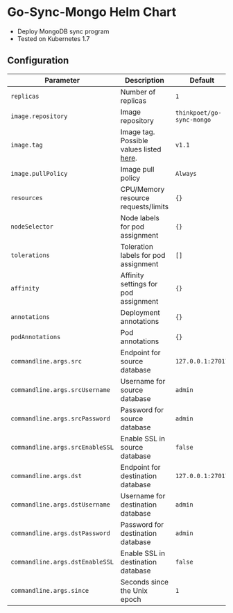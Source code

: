 # Go-Sync-Mongo Helm Chart
* Deploy MongoDB sync program
* Tested on Kubernetes 1.7
## Configuration

| Parameter                  | Description                         | Default                                                 |
|----------------------------|-------------------------------------|---------------------------------------------------------|
| `replicas`                     | Number of replicas | `1` |
| `image.repository`             | Image repository | `thinkpoet/go-sync-mongo` |
| `image.tag`                    | Image tag. Possible values listed [here](https://hub.docker.com/r/thinkpoet/go-sync-mongo/tags/).| `v1.1`|
| `image.pullPolicy`             | Image pull policy | `Always` |
| `resources`                    | CPU/Memory resource requests/limits | `{}` |
| `nodeSelector`                 | Node labels for pod assignment | `{}` |
| `tolerations`                  | Toleration labels for pod assignment | `[]` |
| `affinity`                     | Affinity settings for pod assignment | `{}` |
| `annotations`                  | Deployment annotations | `{}` |
| `podAnnotations`               | Pod annotations | `{}` |
| `commandline.args.src`         | Endpoint for source database | `127.0.0.1:27017` |
| `commandline.args.srcUsername` | Username for source database | `admin` |
| `commandline.args.srcPassword` | Password for source database | `admin` |
| `commandline.args.srcEnableSSL`| Enable SSL in source database | `false` |
| `commandline.args.dst`         | Endpoint for destination database | `127.0.0.1:27017` |
| `commandline.args.dstUsername` | Username for destination database | `admin` |
| `commandline.args.dstPassword` | Password for destination database | `admin` |
| `commandline.args.dstEnableSSL`| Enable SSL in destination database | `false` |
| `commandline.args.since`       | Seconds since the Unix epoch | `1` |
